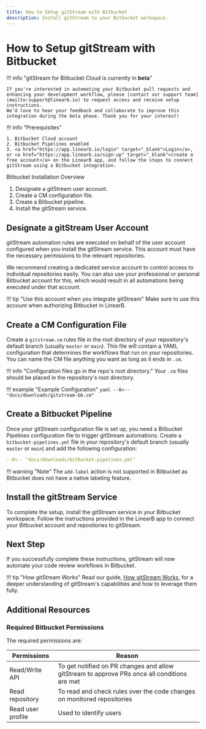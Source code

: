 ```yaml
---
title: How to Setup gitStream with Bitbucket
description: Install gitStream to your Bitbucket workspace.
---
```

# How to Setup gitStream with Bitbucket

!!! info "gitStream for Bitbucket Cloud is currently in **beta**"
    
    If you're interested in automating your Bitbucket pull requests and enhancing your development workflow, please [contact our support team](mailto:support@linearb.io) to request access and receive setup instructions.  
    We’d love to hear your feedback and collaborate to improve this integration during the beta phase. Thank you for your interest!  

!!! info "Prerequisites"

    1. Bitbucket Cloud account
    2. Bitbucket Pipelines enabled
    3. <a href="https://app.linearb.io/login" target="_blank">Login</a>, or <a href="https://app.linearb.io/sign-up" target="_blank">create a free account</a> on the LinearB app, and follow the steps to connect gitStream using a Bitbucket integration.

Bitbucket Installation Overview

1. Designate a gitStream user account.
2. Create a CM configuration file.
3. Create a Bitbucket pipeline.
4. Install the gitStream service.

## Designate a gitStream User Account

gitStream automation rules are executed on behalf of the user account configured when you install the gitStream service. This account must have the necessary permissions to the relevant repositories.

We recommend creating a dedicated service account to control access to individual repositories easily. You can also use your professional or personal Bitbucket account for this, which would result in all automations being executed under that account.

!!! tip "Use this account when you integrate gitStream"
    Make sure to use this account when authorizing Bitbucket in LinearB.

## Create a CM Configuration File

Create a `gitstream.cm` rules file in the root directory of your repository's default branch (usually `master` or `main`). This file will contain a YAML configuration that determines the workflows that run on your repositories. You can name the CM file anything you want as long as it ends in `.cm`.

!!! info "Configuration files go in the repo's root directory."
    Your `.cm` files should be placed in the repository's root directory.

!!! example "Example Configuration"
    ```yaml
    --8<-- "docs/downloads/gitstream-bb.cm"
    ```

## Create a Bitbucket Pipeline

Once your gitStream configuration file is set up, you need a Bitbucket Pipelines configuration file to trigger gitStream automations. Create a `bitbucket-pipelines.yml` file in your repository's default branch (usually `master` or `main`) and add the following configuration:

```yaml
--8<-- "docs/downloads/bitbucket-pipelines.yml"
```

!!! warning "Note"
    The `add-label` action is not supported in Bitbucket as Bitbucket does not have a native labeling feature.

## Install the gitStream Service

To complete the setup, install the gitStream service in your Bitbucket workspace. Follow the instructions provided in the LinearB app to connect your Bitbucket account and repositories to gitStream.

## Next Step
If you successfully complete these instructions, gitStream will now automate your code review workflows in Bitbucket.

!!! tip "How gitStream Works"
    Read our guide, [How gitStream Works](/how-it-works/), for a deeper understanding of gitStream's capabilities and how to leverage them fully.

## Additional Resources

### Required Bitbucket Permissions

The required permissions are:

| Permissions       | Reason                                                                                       |
| ----------------- | -------------------------------------------------------------------------------------------- |
| Read/Write API    | To get notified on PR changes and allow gitStream to approve PRs once all conditions are met |
| Read repository   | To read and check rules over the code changes on monitored repositories                      |
| Read user profile | Used to identify users                                                                       |

</markdown>
